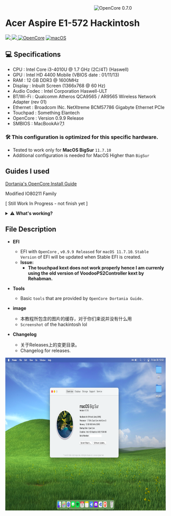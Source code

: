 <img align="right" src="https://raw.githubusercontent.com/acidanthera/OpenCorePkg/master/Docs/Logos/OpenCore_with_text_Small.png" alt="OpenCore 0.7.0" width="225">

# Acer Aspire E1-572 Hackintosh
<a href="https://github.com/Birdabo404/E1-572_Hackintosh/blob/main/LICENSE"> <img src="https://img.shields.io/github/license/Birdabo404/E1-572_Hackintosh"/> </a>
<a href="https://github.com/Birdabo404/E1-572_Hackintosh/commits/master"> <img src="https://img.shields.io/github/last-commit/Birdabo404/E1-572_Hackintosh"/> </a>
[![OpenCore](https://img.shields.io/badge/OpenCore-0.9.9-blue.svg)](https://github.com/acidanthera/OpenCorePkg)
[![macOS](https://img.shields.io/badge/macOS-BigSur-yellow.svg)]()

## 💻 Specifications


- CPU : Intel Core i3-4010U @ 1.7 GHz (2C/4T) (Haswell)
- GPU : Intel HD 4400 Mobile (VBIOS date : 01/11/13)
- RAM : 12 GB DDR3 @ 1600MHz
- Display : Inbuilt Screen (1366x768 @ 60 Hz)
- Audio Codec : Intel Corporation Haswell-ULT
- BT/Wi-Fi : Qualcomm Atheros QCA9565 / AR9565 Wireless Network Adapter (rev 01)
- Ethernet : Broadcom INc. NetXtreme BCM57786 Gigabyte Ethernet PCIe
- Touchpad : Something Elantech 
- OpenCore : Version 0.9.9 Release
- SMBIOS : MacBookAir7,1

### 🛠️ This configuration is optimized for this specific hardware. 
   * Tested to work only for **MacOS BigSur** `11.7.10`
   * Additional configuration is needed for MacOS Higher than `BigSur`



  
## Guides I used

[Dortania's OpenCore Install Guide](https://dortania.github.io/OpenCore-Install-Guide/prerequisites.html)

Modified IO80211 Family

[ Still Work In Progress - not finish yet ]

<details>
<summary>⚠️ <strong>What's working?</strong></summary><br >

* WORK IN PROGRESS - Nothing to see yet.
</details>



## File Description  
- **EFI** 
  - EFI with `OpenCore` , `v0.9.9 Released` for `macOS 11.7.10`. `Stable Version` of EFI will be updated when Stable EFI is created. 
  - **Issue:**
    - **The touchpad kext does not work properly hence I am currenly using the old version of VoodooPS2Controller kext by Rehabman.**

- **Tools**
  - Basic `tools` that are provided by `OpenCore Dortania Guide.`

- **image**
  - 本教程所包含的图片的缓存，对于你们来说并没有什么用
  - `Screenshot` of the hackintosh lol

- **Changelog**
  - 关于Releases上的变更目录。
  - Changelog for releases.


<img src="https://github.com/Birdabo404/E1-572_Hackintosh/blob/main/Images/Hackintosh.png" width="720" height="480">
